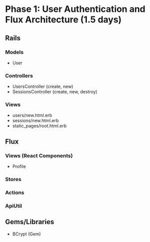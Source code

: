 # Phase 1: User Authentication and Flux Architecture (1.5 days)

## Rails
### Models
* User

### Controllers
* UsersController (create, new)
* SessionsController (create, new, destroy)

### Views
* users/new.html.erb
* sessions/new.html.erb
* static_pages/root.html.erb

## Flux
### Views (React Components)
* Profile

### Stores

### Actions

### ApiUtil

## Gems/Libraries
* BCrypt (Gem)

